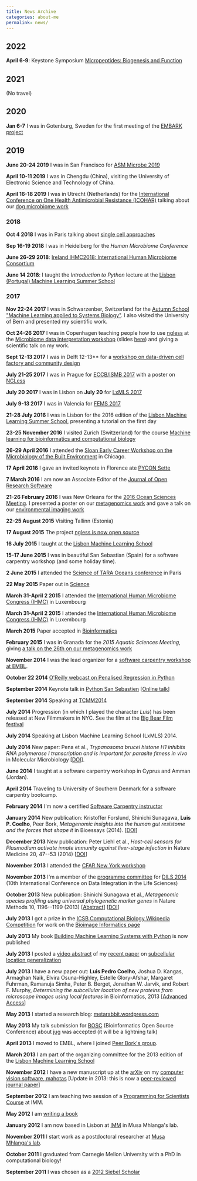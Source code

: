 ```yaml
---
title: News Archive
categories: about-me
permalink: news/
---
```


## 2022

**April 6-9**: Keystone Symposium
[Micropeptides: Biogenesis and Function](https://www.keystonesymposia.org/KS/Online/Events/Future/Details.aspx?EventKey=2022T5&Tabs=1)

## 2021

(No travel)

## 2020

**Jan 6-7** I was in Gotenburg, Sweden for the first meeting of the
[EMBARK project](http://antimicrobialresistance.eu/)

## 2019

**June 20-24 2019** I was in San Francisco for [ASM Microbe
2019](https://www.asm.org/index.php/asm-microbe-2019)

**April 10-11 2019** I was in Chengdu (China), visiting the University
of Electronic Science and Technology of China.

**April 16-18 2019** I was in Utrecht (Netherlands) for the
[International Conference on One Health Antimicrobial Resistance
(ICOHAR)](http://www.icohar2019.org/icohar2019.html) talking about our
[dog microbiome work](https://doi.org/10.1186/s40168-018-0450-3)

### 2018

**Oct 4 2018** I was in Paris talking about [single cell
approaches](https://pasic-2018.sciencesconf.org/)

**Sep 16-19 2018** I was in Heidelberg for the *Human Microbiome
Conference*

**June 26-29 2018**: [Ireland IHMC2018: International Human Microbiome
Consortium](http://apc.ucc.ie/ihmc-2018/)

**June 14 2018**: I taught the *Introduction to Python* lecture at the
[Lisbon (Portugal) Machine Learning Summer
School](https://lxmls.it.pt/2018/)

### 2017

**Nov 22-24 2017** I was in Schwarzenber, Switzerland for the [Autumn
School \"Machine Learning applied to Systems
Biology\"](http://www.sib.swiss/training/upcoming-training-events/2017-11-autumn-school).
I also visited the University of Bern and presented my scientific work.

**Oct 24-26 2017** I was in Copenhagen teaching people how to use
[ngless](https://ngless.embl.de) at the [Microbiome data interpretation
workshop](https://www.eventbrite.com/e/workshop-microbiome-data-interpretation-tickets-34791984763)
(slides
[here](https://ngless.embl.de/_static/gut-metagenomics-tutorial-presentation/gut_specI_tutorial.html))
and giving a scientific talk on my work.

**Sept 12-13 2017** I was in Delft 12-13\*\* for a [workshop on
data-driven cell factory and community
design](https://www.eventbrite.com/e/hands-on-introduction-to-data-driven-cell-factory-and-community-design-tickets-35694722877)

**July 21-25 2017** I was in Prague for [ECCB/ISMB
2017](https://www.iscb.org/ismbeccb2017) with a poster on
[NGLess](https://ngless.embl.de)


**July 20 2017** I was in Lisbon on **July 20** for [LxMLS
2017](http://lxmls.it.pt/2017/)

**July 9-13 2017** I was in Valencia for [FEMS
2017](http://fems-microbiology2017.kenes.com)

**21-28 July 2016** I was in Lisbon for the 2016 edition of the [Lisbon
Machine Learning Summer School](https://lxmls.it.pt/2016/?page_id=64),
presenting a tutorial on the first day


**23-25 November 2016** I visited Zurich (Switzerland) for the course
[Machine learning for bioinformatics and computational
biology](http://www.sib.swiss/training/for-sib-phd-students/phd-training-events/training-for-phds/ml-for-bioinformatics-and-computational-biology)



**26-29 April 2016** I attended the [Sloan Early Career Workshop on the
Microbiology of the Built
Environment](https://microbe.net/2015/11/03/early-career-workshop-on-microbiology-of-the-built-environment/)
in Chicago.

**17 April 2016** I gave an invited keynote in Florence ate [PYCON
Sette](https://www.pycon.it/en/)

**7 March 2016** I am now an Associate Editor of the [Journal of Open
Research Software](http://openresearchsoftware.metajnl.com/)

**21-26 February 2016** I was New Orleans for the [2016 Ocean Sciences
Meeting](https://osm.agu.org/2016/). I presented a poster on our
[metagenomics
work](https://agu.confex.com/agu/os16/meetingapp.cgi/Paper/89657) and
gave a talk on our [environmental imaging
work](https://agu.confex.com/agu/os16/meetingapp.cgi/Paper/92480)

**22-25 August 2015** Visiting Tallinn (Estonia)

**17 August 2015** The project [ngless is now open
source](https://ngless.embl.de/)

**16 July 2015** I taught at the [Lisbon Machine Learning
School](https://lxmls.it.pt/2015/)

**15-17 June 2015** I was in beautiful San Sebastian (Spain) for a
software carpentry workshop (and some holiday time).

**2 June 2015** I attended the [Science of TARA Oceans
conference](https://www.embl.de/tara-oceans/start/conference-2015/index.html)
in Paris

**22 May 2015** Paper out in
[Science](sciencemag.org/content/348/6237/1261359.full)

**March 31-April 2 2015** I attended the [International Human Microbiome
Congress (IHMC)](http://www.ihmc2015.org/) in Luxembourg

**March 31-April 2 2015** I attended the [International Human Microbiome
Congress (IHMC)](https://www.ihmc2015.org/) in Luxembourg

**March 2015** Paper accepted in
[Bioinformatics](https://doi.org/10.1093/bioinformatics/btv156)

**February 2015** I was in Granada for the *2015 Aquatic Sciences
Meeting*, giving [a talk on the 26th on our metagenomics
work](https://www.sgmeet.com/aslo/granada2015/sessionschedule.asp?SessionID=075)

**November 2014** I was the lead organizer for a [software carpentry
workshop at
EMBL](https://www.embl.de/training/events/2014/SWC14-01/index.html).

**October 22 2014** [O\'Reilly webcast on Penalised Regression in
Python](https://www.oreilly.com/pub/e/3117)

**September 2014** Keynote talk in [Python San
Sebastien](https://pyss.org/) \[[Online
talk](/files/talks/2014/09-pyss/pyss14.html)\]

**September 2014** Speaking at
[TCMM2014](https://www.esat.kuleuven.be/stadius/tcmm2014/program.php)

**July 2014** Progression (in which I played the character *Luis*) has
been released at New Filmmakers in NYC. See the film at the [Big Bear
Film festival](http://www.bigbearfilmfestival.com/progression/)

**July 2014** Speaking at Lisbon Machine Learning School (LxMLS) 2014.

**July 2014** New paper: Pena et al., *Trypanosoma brucei histone H1
inhibits RNA polymerase I transcription and is important for parasite
fitness in vivo* in Molecular Microbiology
\[[DOI](https://doi.org/10.1111/mmi.12677)\].

**June 2014** I taught at a software carpentry workshop in Cyprus and Amman
(Jordan).

**April 2014** Traveling to University of Southern Denmark for a
software carpentry bootcamp.

**February 2014** I\'m now a certified [Software Carpentry
instructor](https://software-carpentry.org/pages/team.html)

**January 2014** New publication: Kristoffer Forslund, Shinichi
Sunagawa, **Luis P. Coelho**, Peer Bork, *Metagenomic insights into the
human gut resistome and the forces that shape it* in Bioessays (2014).
\[[DOI](https://doi.org/10.1002/bies.201300143)\]

**December 2013** New publication: Peter Liehl et al., *Host-cell
sensors for Plasmodium activate innate immunity against liver-stage
infection* in Nature Medicine 20, 47--53 (2014)
\[[DOI](https://doi.org/10.1038/nm.3424)\]

**November 2013** I attended the [CFAR New York
workshop](https://rationality.org/)

**November 2013** I\'m a member of the [programme
committee](https://dils2014.inesc-id.pt/?page_id=240) for [DILS
2014](https://dils2014.inesc-id.pt/) (10th International Conference on
Data Integration in the Life Sciences)

**October 2013** New publication: Shinichi Sunagawa et al., *Metagenomic
species profiling using universal phylogenetic marker genes* in Nature
Methods 10, 1196--1199 (2013)
\[[Abstract](https://www.nature.com/nmeth/journal/v10/n12/abs/nmeth.2693.html)\]
\[[DOI](https://dx.doi.org/10.1038/nmeth.2693)\]

**July 2013** I got a prize in the [ICSB Computational Biology Wikipedia
Competition](https://www.ploscompbiol.org/article/info:doi/10.1371/journal.pcbi.1003242)
for work on the [Bioimage Informatics
page](https://en.wikipedia.org/wiki/Bioimage_informatics)

**July 2013** My book [Building Machine Learning Systems with
Python](https://www.amazon.com/Building-Machine-Learning-Systems-Python/dp/1782161406)
is now published

**July 2013** I posted a [video
abstract](https://dx.doi.org/10.6084/m9.figshare.744842) of my [recent
paper](https://dx.doi.org/10.1093/bioinformatics/btt392) on [subcellular
location generalization](/projects/gen-classification)

**July 2013** I have a new paper out: **Luis Pedro Coelho**, Joshua D.
Kangas, Armaghan Naik, Elvira Osuna-Highley, Estelle Glory-Afshar,
Margaret Fuhrman, Ramanuja Simha, Peter B. Berget, Jonathan W. Jarvik,
and Robert F. Murphy, *Determining the subcellular location of new
proteins from microscope images using local features* in Bioinformatics,
2013 \[[Advanced
Access](https://dx.doi.org/10.1093/bioinformatics/btt392)\]

**May 2013** I started a research blog:
[metarabbit.wordpress.com](https://metarabbit.wordpress.com)

**May 2013** My talk submission for
[BOSC](https://www.open-bio.org/wiki/BOSC_2013) (Bioinformatics Open
Source Conference) about [jug](/projects/software/jug) was accepted (it
will be a lightning talk)

**April 2013** I moved to EMBL, where I joined [Peer Bork\'s
group](https://www.embl.de/~bork/).

**March 2013** I am part of the organizing committee for the 2013
edition of the [Lisbon Machine Learning
School](https://lxmls.it.pt/2013/)

**November 2012** I have a new manuscript up at the
[arXiv](https://arxiv.org/abs/1211.4907) on my [computer vision software,
mahotas](/software/mahotas/) \[Update in 2013: this is now a
[peer-reviewed journal
paper](https://openresearchsoftware.metajnl.com/article/view/4)\]

**September 2012** I am teaching two session of a [Programming for
Scientists Course](/projects/pfs-09-2012) at IMM.

**May 2012** I am [writing a book](/projects/libertarian-welfare)

**January 2012** I am now based in Lisbon at
[IMM](https://www.imm.fm.ul.pt/web/imm/geneexpressionandbiophysics) in
Musa Mhlanga\'s lab.

**November 2011** I start work as a postdoctoral researcher at [Musa
Mhlanga\'s lab](https://mhlangalab.synbio.csir.co.za/).

**October 2011** I graduated from Carnegie Mellon University with a PhD
in computational biology!

**September 2011** I was chosen as a [2012 Siebel
Scholar](https://www.siebelscholars.com/)
